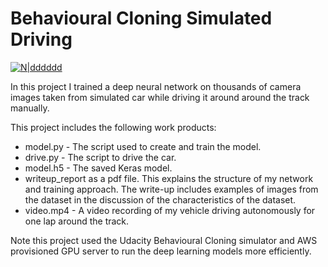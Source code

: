 # Behavioural Cloning Simulated Driving



[![N|dddddd](https://i.imgflip.com/2ij5yb.gif)](https://www.youtube.com/watch?v=TF7RxbQL_kc)

In this project I trained a deep neural network on thousands of camera images taken from simulated car while driving it around around the track manually.


This project includes the following work products:

 - model.py - The script used to create and train the model.
- drive.py - The script to drive the car. 
- model.h5 - The saved Keras model. 
- writeup_report as a pdf file. This explains the structure of my network and training approach. The write-up includes examples of images from the dataset in the discussion of the characteristics of the dataset. 
- video.mp4 - A video recording of my vehicle driving autonomously for one lap around the track.

Note this project used the Udacity Behavioural Cloning simulator and AWS provisioned GPU server to run the deep learning models more efficiently.

